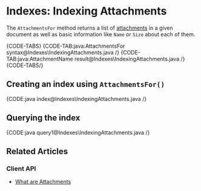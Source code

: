 # Indexes: Indexing Attachments

The `AttachmentsFor` method returns a list of [attachments](../client-api/session/attachments/what-are-attachments) in a given document as well as basic information like `Name` or `Size` about each of them.

{CODE-TABS}
{CODE-TAB:java:AttachmentsFor syntax@Indexes\IndexingAttachments.java /}
{CODE-TAB:java:AttachmentName result@Indexes\IndexingAttachments.java /}
{CODE-TABS/}

## Creating an index using `AttachmentsFor()`

{CODE:java index@Indexes\IndexingAttachments.java /}

## Querying the index

{CODE:java query1@Indexes\IndexingAttachments.java /}

## Related Articles

### Client API

- [What are Attachments](../client-api/session/attachments/what-are-attachments)
